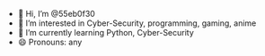 - 👋 Hi, I’m @55eb0f30
- 👀 I’m interested in Cyber-Security, programming, gaming, anime
- 🌱 I’m currently learning Python, Cyber-Security
- 😄 Pronouns: any
